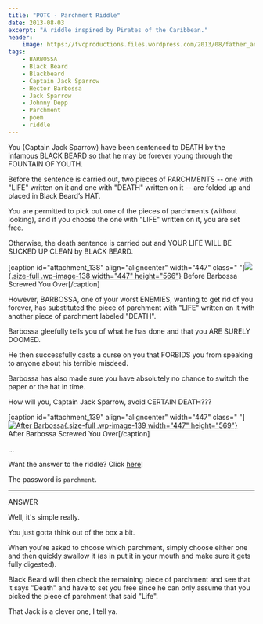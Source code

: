 ```yaml
---
title: "POTC - Parchment Riddle"
date: 2013-08-03
excerpt: "A riddle inspired by Pirates of the Caribbean."
header:
    image: https://fvcproductions.files.wordpress.com/2013/08/father_and_son.jpg?w=800&h=340&crop=1
tags:
    - BARBOSSA
    - Black Beard
    - Blackbeard
    - Captain Jack Sparrow
    - Hector Barbossa
    - Jack Sparrow
    - Johnny Depp
    - Parchment
    - poem
    - riddle
---
```


You (Captain Jack Sparrow) have been sentenced to DEATH by the infamous
BLACK BEARD so that he may be forever young through the FOUNTAIN OF
YOUTH.

Before the sentence is carried out, two pieces of PARCHMENTS -- one with
"LIFE" written on it and one with "DEATH" written on it -- are folded up
and placed in Black Beard’s HAT.

You are permitted to pick out one of the pieces of parchments (without
looking), and if you choose the one with "LIFE" written on it, you are
set free.

Otherwise, the death sentence is carried out and YOUR LIFE WILL BE
SUCKED UP CLEAN by BLACK BEARD.

\[caption id="attachment\_138" align="aligncenter" width="447" class="
"\][![](http://fvcproductions.files.wordpress.com/2013/08/screen-shot-2013-08-03-at-2-32-03-am.png){.size-full
.wp-image-138 width="447"
height="566"}](http://fvcproductions.files.wordpress.com/2013/08/screen-shot-2013-08-03-at-2-32-03-am.png)
Before Barbossa Screwed You Over\[/caption\]

However, BARBOSSA, one of your worst ENEMIES, wanting to get rid of you
forever, has substituted the piece of parchment with "LIFE" written on
it with another piece of parchment labeled "DEATH".

Barbossa gleefully tells you of what he has done and that you ARE SURELY
DOOMED.

He then successfully casts a curse on you that FORBIDS you from speaking
to anyone about his terrible misdeed.

Barbossa has also made sure you have absolutely no chance to switch the
paper or the hat in time.

How will you, Captain Jack Sparrow, avoid CERTAIN DEATH???

\[caption id="attachment\_139" align="aligncenter" width="447" class="
"\][![](http://fvcproductions.files.wordpress.com/2013/08/screen-shot-2013-08-03-at-2-36-48-am.png "After Barbossa"){.size-full
.wp-image-139 width="447"
height="569"}](http://fvcproductions.files.wordpress.com/2013/08/screen-shot-2013-08-03-at-2-36-48-am.png)
After Barbossa Screwed You Over\[/caption\]

...

Want the answer to the riddle? Click
[here](http://fvcproductions.com/2014/09/04/answer-potc-parchment-riddle/ "Answer POTC Parchment Riddle")!

The password is `parchment`.

---

ANSWER

Well, it's simple really.

You just gotta think out of the box a bit.

When you're asked to choose which parchment, simply choose either one
and then quickly swallow it (as in put it in your mouth and make sure it
gets fully digested).

Black Beard will then check the remaining piece of parchment and see
that it says "Death" and have to set you free since he can only assume
that you picked the piece of parchment that said "Life".

That Jack is a clever one, I tell ya.